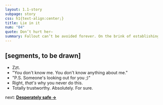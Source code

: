 ```yaml
---
layout: 1.1-story
subpage: story
css: h1{text-align:center;}
title: Lie in it
num: "04"
quote: Don’t hurt her—
summary: Fallout can’t be avoided forever. On the brink of establishing new camaraderie, Joce incurs another crisis.
---
```

## [segments, to be drawn]
- Zzt. <!--vidya gaem-->
- "You don't know me. You don't know anything about me." <!--J @G-->
- "P.S. Someone's looking out for you ;)"
- Right, *that's* why you never do this. <!--J rolls to interact-->
- Totally trustworthy. Absolutely. For sure. <!--basically the rest-->

<p class="next">next: <b><a href="{%include url.html%}/story/05">Desperately safe →</a></b></p>